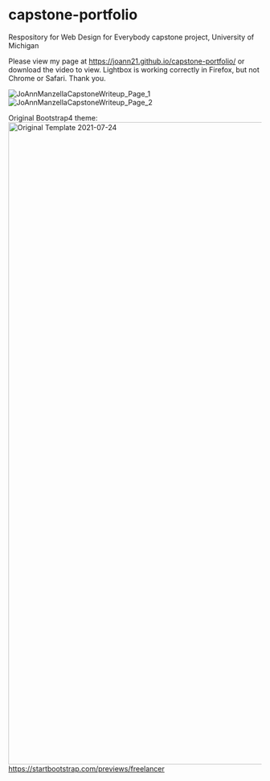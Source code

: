 # capstone-portfolio
Respository for Web Design for Everybody capstone project, University of Michigan

Please view my page at https://joann21.github.io/capstone-portfolio/ or download the video to view. Lightbox is working correctly in Firefox, but not Chrome or Safari. Thank you.

![JoAnnManzellaCapstoneWriteup_Page_1](https://user-images.githubusercontent.com/23512791/126884276-178a4a10-ccec-4e54-a85e-a7be0ff386e5.png)
![JoAnnManzellaCapstoneWriteup_Page_2](https://user-images.githubusercontent.com/23512791/126884278-ec09a8b9-b980-4dfb-9c8e-fe134a2470b2.png)


Original Bootstrap4 theme:<img width="1279" alt="Original Template 2021-07-24" src="https://user-images.githubusercontent.com/23512791/126884241-a793703f-db0e-4f7c-8b3f-effa77bfc42f.png">
https://startbootstrap.com/previews/freelancer
